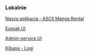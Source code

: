 ### Lokalnie

[Nasza aplikacja - ASCII Manga Rental](http://localhost:8080/)

[Eureak UI](http://localhost:8761/)

[Admin-service UI](http://localhost:9091/)

[Kibana - Logi](http://localhost:8005/)
